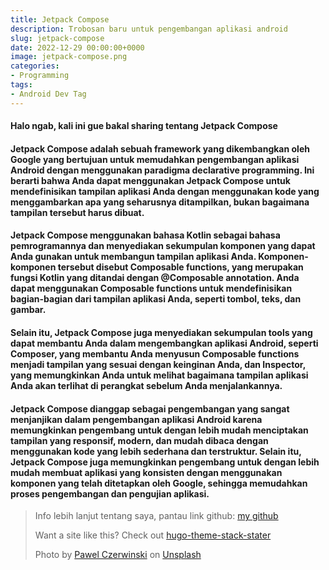 ```yaml
---
title: Jetpack Compose
description: Trobosan baru untuk pengembangan aplikasi android
slug: jetpack-compose
date: 2022-12-29 00:00:00+0000
image: jetpack-compose.png
categories:
- Programming
tags:
- Android Dev Tag
---
```



#### Halo ngab, kali ini gue bakal sharing tentang **Jetpack Compose**

#### Jetpack Compose adalah sebuah framework yang dikembangkan oleh Google yang bertujuan untuk memudahkan pengembangan aplikasi Android dengan menggunakan paradigma declarative programming. Ini berarti bahwa Anda dapat menggunakan Jetpack Compose untuk mendefinisikan tampilan aplikasi Anda dengan menggunakan kode yang menggambarkan apa yang seharusnya ditampilkan, bukan bagaimana tampilan tersebut harus dibuat.

#### Jetpack Compose menggunakan bahasa Kotlin sebagai bahasa pemrogramannya dan menyediakan sekumpulan komponen yang dapat Anda gunakan untuk membangun tampilan aplikasi Anda. Komponen-komponen tersebut disebut Composable functions, yang merupakan fungsi Kotlin yang ditandai dengan @Composable annotation. Anda dapat menggunakan Composable functions untuk mendefinisikan bagian-bagian dari tampilan aplikasi Anda, seperti tombol, teks, dan gambar.

#### Selain itu, Jetpack Compose juga menyediakan sekumpulan tools yang dapat membantu Anda dalam mengembangkan aplikasi Android, seperti Composer, yang membantu Anda menyusun Composable functions menjadi tampilan yang sesuai dengan keinginan Anda, dan Inspector, yang memungkinkan Anda untuk melihat bagaimana tampilan aplikasi Anda akan terlihat di perangkat sebelum Anda menjalankannya.

#### Jetpack Compose dianggap sebagai pengembangan yang sangat menjanjikan dalam pengembangan aplikasi Android karena memungkinkan pengembang untuk dengan lebih mudah menciptakan tampilan yang responsif, modern, dan mudah dibaca dengan menggunakan kode yang lebih sederhana dan terstruktur. Selain itu, Jetpack Compose juga memungkinkan pengembang untuk dengan lebih mudah membuat aplikasi yang konsisten dengan menggunakan komponen yang telah ditetapkan oleh Google, sehingga memudahkan proses pengembangan dan pengujian aplikasi.


> Info lebih lanjut tentang saya, pantau link github: [my github](https://github.com/A-fauzi)
>
> Want a site like this? Check out [hugo-theme-stack-stater](https://github.com/CaiJimmy/hugo-theme-stack-starter)
>
> Photo by [Pawel Czerwinski](https://unsplash.com/@pawel_czerwinski) on [Unsplash](https://unsplash.com/)